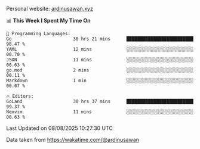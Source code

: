 Personal website: [ardinusawan.xyz](https://ardinusawan.xyz)

<!--START_SECTION:waka-->
📊 **This Week I Spent My Time On** 

```text
💬 Programming Languages: 
Go                       30 hrs 21 mins      █████████████████████████   98.47 % 
YAML                     12 mins             ░░░░░░░░░░░░░░░░░░░░░░░░░   00.70 % 
JSON                     11 mins             ░░░░░░░░░░░░░░░░░░░░░░░░░   00.63 % 
go.mod                   2 mins              ░░░░░░░░░░░░░░░░░░░░░░░░░   00.11 % 
Markdown                 1 min               ░░░░░░░░░░░░░░░░░░░░░░░░░   00.07 % 

🔥 Editors: 
GoLand                   30 hrs 37 mins      █████████████████████████   99.37 % 
Neovim                   11 mins             ░░░░░░░░░░░░░░░░░░░░░░░░░   00.63 % 
```


 Last Updated on 08/08/2025 10:27:30 UTC
<!--END_SECTION:waka-->
Data taken from https://wakatime.com/@ardinusawan
